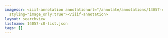 ```yaml
---
imagescr: <iiif-annotation annotationurl="/annotate/annotations/14057-c0-002.json"
  styling="image_only:true"></iiif-annotation>
layout: searchview
listname: 14057-c0-list.json
tags: []
---
```

